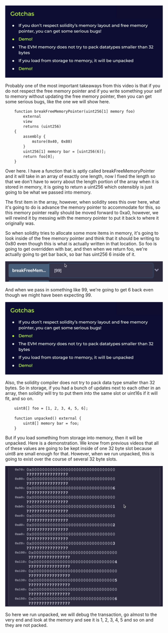 ![](gotchas.png)

Probably one of the most important takeaways from this video is that if you do not respect the free memory pointer and if you write something your self to memory without updating the free memory pointer, then you can get some serious bugs, like the one we will show here. 

```solidity
    function breakFreeMemoryPointer(uint256[1] memory foo)
        external
        view
        returns (uint256)
    {
        assembly {
            mstore(0x40, 0x80)
        }
        uint256[1] memory bar = [uint256(6)];
        return foo[0];
    }
```

Over here. I have a function that is aptly called breakFreeMemoryPointer and it will take in an array of exactly one length, now I fixed the length so that we don't have to worry about the length portion of the array when it is stored in memory, it is going to return a uint256 which ostensibly is just going to be what we passed into memory. 

The first item in the array, however, when solidity sees this over here, what it's going to do is advance the memory pointer to accommodate for this, so this memory pointer really should be moved forward to 0xa0, however, we will rewind it by messing with the memory pointer to put it back to where it originally was. 

So when solidity tries to allocate some more items in memory, it's going to look inside of the free memory pointer and think that it should be writing to 0x80 even though this is what is actually written in that location. So foo is going to get overridden with bar, and then when we return foo, we're actually going to get bar back, so bar has uint256 6 inside of it.

<img src="breakfreememory.png" style="zoom:80%;" />

And when we pass in something like 99, we're going to get 6 back even though we might have been expecting 99. 

![](gotchas.png)

Also, the solidity compiler does not try to pack data type smaller than 32 bytes. So in storage, if you had a bunch of updates next to each other in an array, then solidity will try to put them into the same slot or uint16s if it will fit, and so on. 

```solidity
    uint8[] foo = [1, 2, 3, 4, 5, 6];

    function unpacked() external {
        uint8[] memory bar = foo;
    }
```

But if you load something from storage into memory, then it will be unpacked. Here is a demonstration. We know from previous videos that all of these values are going to be kept inside of one 32 byte slot because uint8 are small enough for that. However, when we run unpacked, this is going to exist over the course of several 32 byte slots. 

<img src="debugmemory3.png" alt="1" style="zoom:80%;" />

So here we run unpacked, we will debug the transaction, go almost to the very end and look at the memory and see it is 1, 2, 3, 4, 5 and so on and they are not packed.